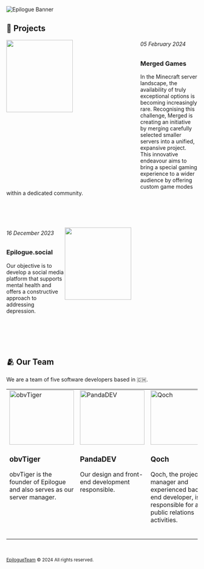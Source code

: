 ![Epilogue Banner](https://github.com/user-attachments/assets/b6f216de-f9a7-4c88-8fcd-195382b5609e)

## 📃 Projects

<a href="https://merged.games">
  <img src="https://github.com/user-attachments/assets/9d13b9bf-cf3b-4c2a-b31e-0e9ae1929a91" width="50%" align="left" style="min-width: 350px; min-height: 200px; max-width: 500px; max-height: 380px;">
</a>

<h6><i>05 February 2024</i></h6>

### Merged Games

In the Minecraft server landscape, the availability of truly exceptional options
is becoming increasingly rare. Recognising this challenge, Merged is creating an
initiative by merging carefully selected smaller servers into a unified, expansive
project. This innovative endeavour aims to bring a special gaming experience
to a wider audience by offering custom game modes within a dedicated community.
<br>
<br>
<br>
<br>
<br>

<a href="https://epilogue.social">
  <img src="https://github.com/user-attachments/assets/c61ce1ce-8d52-46fc-a193-7f1afd83079c" width="50%" align="right" style="min-width: 350px; min-height: 200px; max-width: 500px; max-height: 380px;">
</a>

<h6><i>16 December 2023</i></h6>

### Epilogue.social

Our objective is to develop a social media platform that supports mental health and offers a constructive approach to addressing depression.

<br>
<br>
<br>
<br>

## 🫂 Our Team

We are a team of five software developers based in 🇨🇭.
<table>
  <tr>
    <td width="183px" height="320px" valign="top">
      <a href="https://wireway.ch">
        <img width="170px" height="143px" src="https://github.com/user-attachments/assets/5ef25b06-221c-4a94-bb21-dfd1d9c5ee77" alt="obvTiger" />
      </a>
      <h3><b>obvTiger</b></h3>
      <p>obvTiger is the founder of Epilogue and also serves as our server manager.</p>
    </td>
    <td width="183px" height="320px" valign="top">
      <a href="https://pandadev.net">
        <img width="170px" height="143px" src="https://github.com/user-attachments/assets/f25d647f-5337-4711-bfc6-8a63161803f8" alt="PandaDEV" />
      </a>
      <h3><b>PandaDEV</b></h3>
      <p>Our design and front-end development responsible.</p>
    </td>
    <td width="183px" height="320px" valign="top">
      <a href="https://twitter.com/tobivanqoch">
        <img width="170px" height="143px" src="https://github.com/user-attachments/assets/706ef44f-3b39-4580-9cf6-f7b17a6b0000" alt="Qoch" />
      </a>
      <h3><b>Qoch</b></h3>
      <p>Qoch, the project manager and experienced back-end developer, is responsible for all public relations activities.</p>
    </td>
    <td width="183px" height="320px" valign="top">
      <a href="https://waradu.dev">
        <img width="170px" height="143px" src="https://github.com/user-attachments/assets/c3c8103b-f0a4-4765-b861-efe51ced700b" alt="Waradu" />
      </a>
      <h3><b>Waradu</b></h3>
      <p>In his role as community manager or front-end developer, he will be responsible for shaping the outward appearance of our projects.</p>
    </td>
    <td width="183px" height="320px" valign="top">
      <a href="https://minipandi.net">
        <img width="170px" height="143px" src="https://github.com/user-attachments/assets/eed3a9b2-eb6a-44c8-9589-4524ecb67a07" alt="MiniPandi" />
      </a>
      <h3><b>MiniPandi</b></h3>
      <p>A versatile team member who can be deployed anywhere.</p>
    </td>
  </tr>
</table>

<br>

<sub>[EpilogueTeam](https://github.com/EpilogueTeam) © 2024 All rights reserved.</sub>
